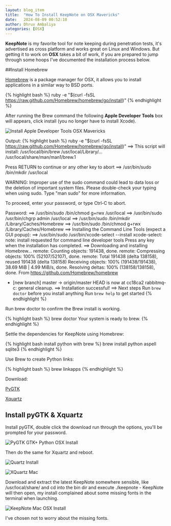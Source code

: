 ```yaml
---
layout: blog_item
title:  "How To Install KeepNote on OSX Mavericks"
date:   2024-08-09 00:52:10
author: Dhruv Ambaliya
categories: [OSX]
---
```


**KeepNote** is my favorite tool for note keeping during penetration tests, it's advertised as cross platform and works great on Linux and Windows. But getting it to work on **OSX** takes a bit of work, if you are prepared to jump through some hoops I've documented the installation process below. 

##Install Homebrew

[Homebrew](http://brew.sh) is a package manager for OSX, it allows you to install applications in a similar way to BSD ports. 

{% highlight bash %}
ruby -e "$(curl -fsSL https://raw.github.com/Homebrew/homebrew/go/install)"
{% endhighlight %}

After running the Brew command the following **Apple Developer Tools** box will appears, click install (you no longer have to install Xcode).  

![Install Apple Developer Tools OSX Mavericks](https://i.imgur.com/a2hVkK5.png "Install Apple Developer Tools OSX Mavericks")

Output:
{% highlight bash %}
ruby -e "$(curl -fsSL https://raw.github.com/Homebrew/homebrew/go/install)"
==> This script will install:
/usr/local/bin/brew
/usr/local/Library/...
/usr/local/share/man/man1/brew.1

Press RETURN to continue or any other key to abort
==> /usr/bin/sudo /bin/mkdir /usr/local

WARNING: Improper use of the sudo command could lead to data loss
or the deletion of important system files. Please double-check your
typing when using sudo. Type "man sudo" for more information.

To proceed, enter your password, or type Ctrl-C to abort.

Password:
==> /usr/bin/sudo /bin/chmod g+rwx /usr/local
==> /usr/bin/sudo /usr/bin/chgrp admin /usr/local
==> /usr/bin/sudo /bin/mkdir /Library/Caches/Homebrew
==> /usr/bin/sudo /bin/chmod g+rwx /Library/Caches/Homebrew
==> Installing the Command Line Tools (expect a GUI popup):
==> /usr/bin/sudo /usr/bin/xcode-select --install
xcode-select: note: install requested for command line developer tools
Press any key when the installation has completed.
==> Downloading and installing Homebrew...
remote: Counting objects: 191438, done.
remote: Compressing objects: 100% (52107/52107), done.
remote: Total 191438 (delta 138158), reused 191438 (delta 138158)
Receiving objects: 100% (191438/191438), 38.69 MiB | 4.99 MiB/s, done.
Resolving deltas: 100% (138158/138158), done.
From https://github.com/Homebrew/homebrew
 * [new branch]      master     -> origin/master
HEAD is now at cc18ca2 rabbitmq-c: general cleanup.
==> Installation successful!
==> Next steps
Run `brew doctor` before you install anything
Run `brew help` to get started
{% endhighlight %}

Run brew doctor to confirm the Brew install is working.

{% highlight bash %}
brew doctor
Your system is ready to brew.
{% endhighlight %}

Settle the dependencies for KeepNote using Homebrew:

{% highlight bash install python with brew %}
brew install python aspell sqlite3
{% endhighlight %}

Use Brew to create Python links:

{% highlight bash %}
brew linkapps
{% endhighlight %}

Download:

[PyGTK](http://sourceforge.net/projects/macpkg/files/PyGTK/2.24.0/PyGTK.pkg/download)

[Xquartz](http://xquartz.macosforge.org/landing/)

## Install pyGTK & Xquartz

Install pyGTK, double click the download run through the options, you'll be prompted for your password. 


![PyGTK GTK+ Python OSX Install](https://i.imgur.com/g0cQ4Sh.png "PyGTK GTK+ Python OSX Install")


Then do the same for Xquartz and reboot.

![Quartz Install](https://i.imgur.com/77iRaHQ.png "XQuartz Install")

![XQuartz Mac](https://i.imgur.com/Pnxz9Q0.png "XQuartx Mac")


Download and extract the latest KeepNote somewhere sensible, like /usr/local/share/ and cd into the bin dir and execute ./keepnote - KeepNote will then open, my install complained about some missing fonts in the terminal when launching.


![KeepNote Mac OSX Install](https://i.imgur.com/ADcoDNl.png "KeepNote Mac OSX Install")


I've chosen not to worry about the missing fonts. 
